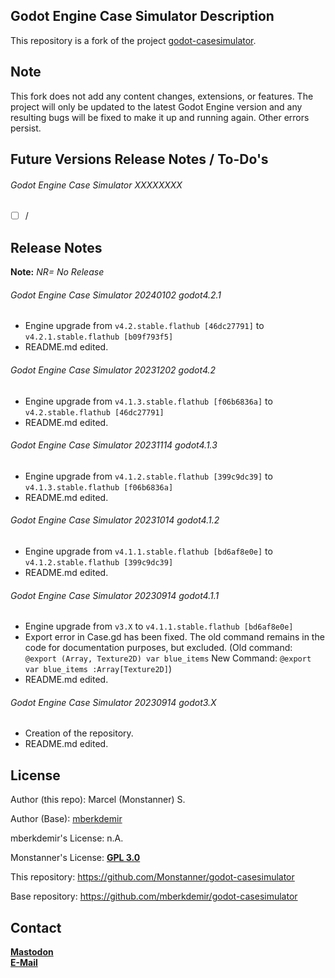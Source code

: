 ## Godot Engine Case Simulator Description  <br/>
This repository is a fork of the project <a href="https://github.com/mberkdemir/godot-casesimulator">godot-casesimulator</a>.
<br/>

## Note <br/>
This fork does not add any content changes, extensions, or features. The project will only be updated to the latest Godot Engine version and any resulting bugs will be fixed to make it up and running again. Other errors persist.

## Future Versions Release Notes / To-Do's

###### Godot Engine Case Simulator XXXXXXXX

* [ ] /

## Release Notes
**Note:** *NR= No Release*

###### Godot Engine Case Simulator 20240102 godot4.2.1

* Engine upgrade from `v4.2.stable.flathub [46dc27791]` to `v4.2.1.stable.flathub [b09f793f5]`
* README.md edited.

###### Godot Engine Case Simulator 20231202 godot4.2

* Engine upgrade from `v4.1.3.stable.flathub [f06b6836a]` to `v4.2.stable.flathub [46dc27791]`
* README.md edited.

###### Godot Engine Case Simulator 20231114 godot4.1.3

* Engine upgrade from `v4.1.2.stable.flathub [399c9dc39]` to `v4.1.3.stable.flathub [f06b6836a]`
* README.md edited.

###### Godot Engine Case Simulator 20231014 godot4.1.2

* Engine upgrade from `v4.1.1.stable.flathub [bd6af8e0e]` to `v4.1.2.stable.flathub [399c9dc39]`
* README.md edited.

###### Godot Engine Case Simulator 20230914 godot4.1.1

* Engine upgrade from `v3.X` to `v4.1.1.stable.flathub [bd6af8e0e]`
* Export error in Case.gd has been fixed. The old command remains in the code for documentation purposes, but excluded. (Old command: `@export (Array, Texture2D) var blue_items` New Command: `@export var blue_items :Array[Texture2D]`)
* README.md edited.

###### Godot Engine Case Simulator 20230914 godot3.X

* Creation of the repository.
* README.md edited.

## License

Author (this repo): Marcel (Monstanner) S.

Author (Base): <a href="https://github.com/mberkdemir">mberkdemir</A>

mberkdemir's License: n.A.

Monstanner's License: <a href="https://codeberg.org/Monstanner/godot-casesimulator/src/branch/main/LICENSE"><strong>GPL 3.0</strong></a>

This repository: https://github.com/Monstanner/godot-casesimulator

Base repository: https://github.com/mberkdemir/godot-casesimulator

## Contact

<a href="https://mastodon.social/@monstanner"><strong>Mastodon</strong></a> <br>
<a href="mailto:monstanner@gmail.com"><strong>E-Mail</strong></a>
